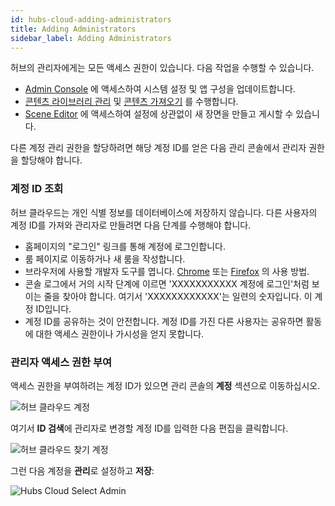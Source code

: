 ```yaml
---
id: hubs-cloud-adding-administrators
title: Adding Administrators
sidebar_label: Adding Administrators
---
```


허브의 관리자에게는 모든 액세스 권한이 있습니다. 다음 작업을 수행할 수 있습니다.

- [Admin Console](hubs-cloud-getting-started-ko.md) 에 액세스하여 시스템 설정 및 앱 구성을 업데이트합니다.
- [콘텐츠 라이브러리 관리](hubs-cloud-managing-content-ko.md) 및 [콘텐츠 가져오기](hubs-cloud-importing-content-ko.md) 를 수행합니다.
- [Scene Editor](spoke-creating-projects-ko.md) 에 액세스하여 설정에 상관없이 새 장면을 만들고 게시할 수 있습니다.

다른 계정 관리 권한을 할당하려면 해당 계정 ID를 얻은 다음 관리 콘솔에서 관리자 권한을 할당해야 합니다.

### 계정 ID 조회

허브 클라우드는 개인 식별 정보를 데이터베이스에 저장하지 않습니다. 다른 사용자의 계정 ID를 가져와 관리자로 만들려면 다음 단계를 수행해야 합니다.

- 홈페이지의 "로그인" 링크를 통해 계정에 로그인합니다.
- 룸 페이지로 이동하거나 새 룸을 작성합니다.
- 브라우저에 사용할 개발자 도구를 엽니다. [Chrome](https://developers.google.com/web/tools/chrome-devtools) 또는 [Firefox](https://developer.mozilla.org/en-US/docs/Tools) 의 사용 방법.
- 콘솔 로그에서 거의 시작 단계에 이르면 'XXXXXXXXXXX 계정에 로그인'처럼 보이는 줄을 찾아야 합니다. 여기서 'XXXXXXXXXXXX'는 일련의 숫자입니다. 이 계정 ID입니다.
- 계정 ID를 공유하는 것이 안전합니다. 계정 ID를 가진 다른 사용자는 공유하면 활동에 대한 액세스 권한이나 가시성을 얻지 못합니다.

### 관리자 액세스 권한 부여

액세스 권한을 부여하려는 계정 ID가 있으면 관리 콘솔의 **계정** 섹션으로 이동하십시오.

![허브 클라우드 계정](img/hubs-cloud-accounts.jpeg)

여기서 **ID 검색**에 관리자로 변경할 계정 ID를 입력한 다음 편집을 클릭합니다.

![허브 클라우드 찾기 계정](img/hubs-cloud-find-account.jpeg)

그런 다음 계정을 **관리**로 설정하고 **저장**:

![Hubs Cloud Select Admin](img/hubs-cloud-select-admin.jpeg)